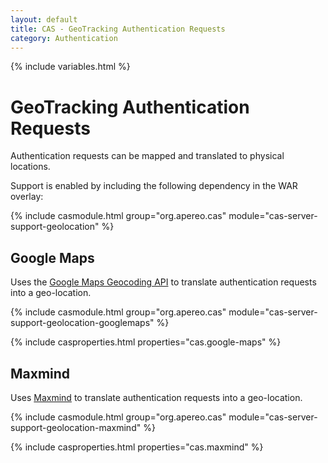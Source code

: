 ```yaml
---
layout: default
title: CAS - GeoTracking Authentication Requests
category: Authentication
---
```

{% include variables.html %}


# GeoTracking Authentication Requests

Authentication requests can be mapped and translated to physical locations.

Support is enabled by including the following dependency in the WAR overlay:

{% include casmodule.html group="org.apereo.cas" module="cas-server-support-geolocation" %}

## Google Maps

Uses the [Google Maps Geocoding API](https://developers.google.com/maps/documentation/geocoding/start) to translate
authentication requests into a geo-location.

{% include casmodule.html group="org.apereo.cas" module="cas-server-support-geolocation-googlemaps" %}

{% include casproperties.html properties="cas.google-maps" %}

## Maxmind

Uses [Maxmind](https://www.maxmind.com/en/home) to translate
authentication requests into a geo-location.

{% include casmodule.html group="org.apereo.cas" module="cas-server-support-geolocation-maxmind" %}

{% include casproperties.html properties="cas.maxmind" %}
